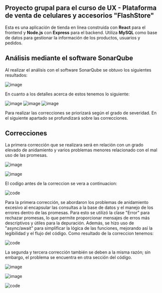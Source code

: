 ## Proyecto grupal para el curso de UX - Plataforma de venta de celulares y accesorios "FlashStore"
Esta es una aplicación de tienda en línea construida con **React** para el frontend y **Node.js** con **Express** para el backend. Utiliza **MySQL** como base de datos para gestionar la información de los productos, usuarios y pedidos.

## Análisis mediante el software SonarQube
Al realizar el análisis con el software SonarQube se obtuvo los siguientes resultados:

![image](https://github.com/user-attachments/assets/e2ab68db-0b9d-48a3-9fea-0473dc58b924)

En cuanto a los detalles acerca de estos tenemos lo siguiente:

![image](https://github.com/user-attachments/assets/a8af7cdf-3250-475b-9d3b-4f23626a39c1) 
![image](https://github.com/user-attachments/assets/892d1341-e8ac-485e-9387-4ebb1c1b21de)
![image](https://github.com/user-attachments/assets/33bcb06c-20d9-4453-a8b2-1390176152d1)

Para realizar las correcciones se priorizará según el grado de severidad. En el siguiente apartado se profundizará sobre las correcciones.

## Correcciones

La primera corrección que se realizara será en relación con un grado elevado de anidamiento y varios problemas menores relacionado con el mal uso de las promesas.

![image](https://github.com/user-attachments/assets/05a3c1ad-6839-47cf-a1ac-0a5f72735550)

![image](https://github.com/user-attachments/assets/b355fcf8-4404-4e86-8836-598ef46e2427)

El codigo antes de la correccion se vera a continuacion:

![code](https://github.com/user-attachments/assets/90d122b9-65a8-419e-814f-49265838b5be)

Para la primera corrección, se abordaron los problemas de anidamiento excesivo al encapsular las consultas a la base de datos y el manejo de los errores dentro de las promesas. Para esto se utilizó la clase "Error" para rechazar promesas, lo que permite proporcionar mensajes de erros más descriptivos y útiles para la depuración. Además, se hizo uso de "async/await" para simplificar la lógica de las funciones, mejorando así la legibilidad y el flujo del código. Como resultado de la correccion tenemos:

![code](https://github.com/user-attachments/assets/f44d86c1-75e3-4360-9a16-376c8a91340c)


La segunda y tercera corrección también se deben a la misma razón; sin embargo, el problema se encuentra en otra sección del código.

![image](https://github.com/user-attachments/assets/8cfad776-efe9-49d5-87a3-f9d331872999)

![image](https://github.com/user-attachments/assets/3ce37434-5d2d-4b5a-94cd-1b4fae2c370a)



![code](https://github.com/user-attachments/assets/18e9ef9c-891c-44ce-b26a-cf4e82faedfe)

